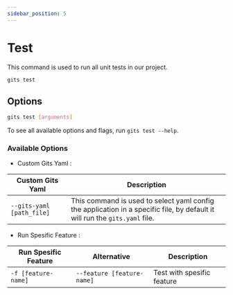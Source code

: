 ```yaml
---
sidebar_position: 5
---
```


# Test

This command is used to run all unit tests in our project.

```bash
gits test
```

## Options

```bash
gits test [arguments]
```

To see all available options and flags, run `gits test --help`.

### Available Options

- Custom Gits Yaml :

| Custom Gits Yaml | Description |
|----------|-------------|
| `--gits-yaml [path_file]` | This command is used to select yaml config the application in a specific file, by default it will run the `gits.yaml` file. |

- Run Spesific Feature  :  
  
| Run Spesific Feature | Alternative | Description |
|----------|-------------|-------------|
| `-f [feature-name]` | `--feature [feature-name]` | Test with spesific feature |
